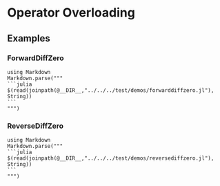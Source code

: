 # Operator Overloading

## Examples

### ForwardDiffZero

````@eval
using Markdown
Markdown.parse("""
```julia
$(read(joinpath(@__DIR__,"../../../test/demos/forwarddiffzero.jl"), String))
```
""")
````

### ReverseDiffZero

````@eval
using Markdown
Markdown.parse("""
```julia
$(read(joinpath(@__DIR__,"../../../test/demos/reversediffzero.jl"), String))
```
""")
````

